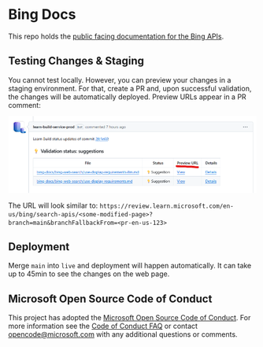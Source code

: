 # Bing Docs

This repo holds the [public facing documentation for the Bing APIs](https://learn.microsoft.com/en-us/bing/search-apis/).

## Testing Changes & Staging

You cannot test locally. However, you can preview your changes in a staging environment.
For that, create a PR and, upon successful validation, the changes will be automatically deployed.
Preview URLs appear in a PR comment:

![Preview PR changes in staging](docs/images/preview-pr-changes-in-staging.png)

The URL will look similar to:
`https://review.learn.microsoft.com/en-us/bing/search-apis/<some-modified-page>?branch=main&branchFallbackFrom=<pr-en-us-123>`

## Deployment

Merge `main` into `live` and deployment will happen automatically.
It can take up to 45min to see the changes on the web page.

## Microsoft Open Source Code of Conduct

This project has adopted the [Microsoft Open Source Code of Conduct](https://opensource.microsoft.com/codeofconduct/).
For more information see the [Code of Conduct FAQ](https://opensource.microsoft.com/codeofconduct/faq/) or contact [opencode@microsoft.com](mailto:opencode@microsoft.com) with any additional questions or comments.